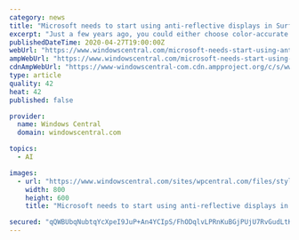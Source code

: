 ```yaml
---
category: news
title: "Microsoft needs to start using anti-reflective displays in Surface now"
excerpt: "Just a few years ago, you could either choose color-accurate glossy screens, or washed out matte ones. But in 2020, the new rage is \"anti-reflective\", which brings the best of both worlds together. So why isn't Microsoft leading the pack in screen technology,"
publishedDateTime: 2020-04-27T19:00:00Z
webUrl: "https://www.windowscentral.com/microsoft-needs-start-using-anti-reflective-displays-surface-now"
ampWebUrl: "https://www.windowscentral.com/microsoft-needs-start-using-anti-reflective-displays-surface-now?amp"
cdnAmpWebUrl: "https://www-windowscentral-com.cdn.ampproject.org/c/s/www.windowscentral.com/microsoft-needs-start-using-anti-reflective-displays-surface-now?amp"
type: article
quality: 42
heat: 42
published: false

provider:
  name: Windows Central
  domain: windowscentral.com

topics:
  - AI

images:
  - url: "https://www.windowscentral.com/sites/wpcentral.com/files/styles/large/public/field/image/2020/04/surface-laptop-glare.jpg?itok=Kd0gsL53"
    width: 800
    height: 600
    title: "Microsoft needs to start using anti-reflective displays in Surface now"

secured: "qQWBUbqNubtqYcXpeI9JuP+An4YCIpS/FhODqlvLPRnKuBGjPUjU7RvGudLtKQzHwy56VlBobGazwAYCQX6bsliZhmZz6/yLDwpgSDzGD+QDA6Ma8EUllVvxALSM18vzPpeZ0irmn/rxSAQXc0md9oJ90nWzmmlGqn7AvkAnvG66TPC9ytNrX6USO08KU5z8w3cClGaqDlrotYZctVJck7l0b9T8stm7y51kFdwV/r+52E6xrZ2eAkcQANpHMJ+bV+BE22/4iiOGW7hmeedTIRnjOARLUziHpC0cnN2eD6q8yhMAkBP9aVyWszvxw2Hg;4pImNwghHuc/buPDKzd6YA=="
---
```


